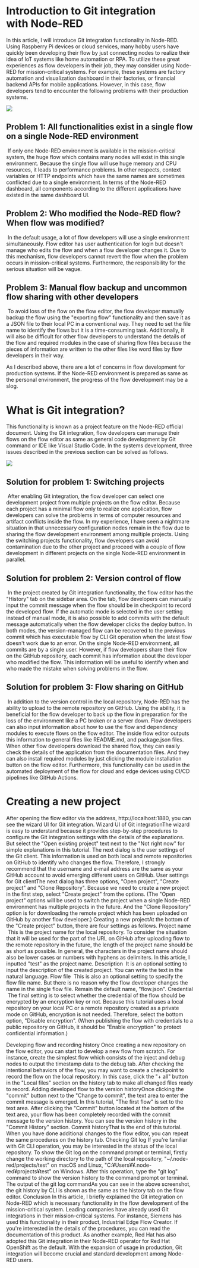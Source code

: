 # Introduction to Git integration with Node-RED
In this article, I will introduce Git integration functionality in Node-RED. Using Raspberry Pi devices or cloud services, many hobby users have quickly been developing their flow by just connecting nodes to realize their idea of IoT systems like home automation or RPA. To utilize these great experiences as flow developers in their job, they may consider using Node-RED for mission-critical systems. For example, these systems are factory automation and visualization dashboard in their factories, or financial backend APIs for mobile applications. However, in this case, flow developers tend to encounter the following problems with their production systems.

![](https://miro.medium.com/v2/resize:fit:4800/format:webp/1*OHoMnUUDaytPp0xkIaQ4Zw.png)

## Problem 1: All functionalities exist in a single flow on a single Node-RED environment
 If only one Node-RED environment is available in the mission-critical system, the huge flow which contains many nodes will exist in this single environment. Because the single flow will use huge memory and CPU resources, it leads to performance problems. In other respects, context variables or HTTP endpoints which have the same names are sometimes conflicted due to a single environment. In terms of the Node-RED dashboard, all components according to the different applications have existed in the same dashboard UI.

## Problem 2: Who modified the Node-RED flow? When flow was modified?
 In the default usage, a lot of flow developers will use a single environment simultaneously. Flow editor has user authentication for login but doesn't manage who edits the flow and when a flow developer changes it. Due to this mechanism, flow developers cannot revert the flow when the problem occurs in mission-critical systems. Furthermore, the responsibility for the serious situation will be vague.

## Problem 3: Manual flow backup and uncommon flow sharing with other developers
 To avoid loss of the flow on the flow editor, the flow developer manually backup the flow using the "exporting flow" functionality and then save it as a JSON file to their local PC in a conventional way. They need to set the file name to identify the flows but it is a time-consuming task. Additionally, it will also be difficult for other flow developers to understand the details of the flow and required modules in the case of sharing flow files because the pieces of information are written to the other files like word files by flow developers in their way.

As I described above, there are a lot of concerns in flow development for production systems. If the Node-RED environment is prepared as same as the personal environment, the progress of the flow development may be a slog.

# What is Git integration?
This functionality is known as a project feature on the Node-RED official document. Using the Git integration, flow developers can manage their flows on the flow editor as same as general code development by Git command or IDE like Visual Studio Code. In the systems development, three issues described in the previous section can be solved as follows.

![](https://miro.medium.com/v2/resize:fit:4800/format:webp/1*XLcbUcW0CGWHb4dWyGv9Ag.png)

## Solution for problem 1: Switching projects
 After enabling Git integration, the flow developer can select one development project from multiple projects on the flow editor. Because each project has a minimal flow only to realize one application, flow developers can solve the problems in terms of computer resources and artifact conflicts inside the flow. In my experience, I have seen a nightmare situation in that unnecessary configuration nodes remain in the flow due to sharing the flow development environment among multiple projects. Using the switching projects functionality, flow developers can avoid contamination due to the other project and proceed with a couple of flow development in different projects on the single Node-RED environment in parallel.

## Solution for problem 2: Version control of flow
 In the project created by Git integration functionality, the flow editor has the "History" tab on the sidebar area. On the tab, flow developers can manually input the commit message when the flow should be in checkpoint to record the developed flow. If the automatic mode is selected in the user setting instead of manual mode, it is also possible to add commits with the default message automatically when the flow developer clicks the deploy button. In both modes, the version-managed flow can be recovered to the previous commit which has executable flow by CLI Git operation when the latest flow doesn't work due to an error. On the single Node-RED environment, all commits are by a single user. However, if flow developers share their flow on the GitHub repository, each commit has information about the developer who modified the flow. This information will be useful to identify when and who made the mistake when solving problems in the flow.

## Solution for problem 3: Flow sharing on GitHub
 In addition to the version control in the local repository, Node-RED has the ability to upload to the remote repository on GitHub. Using the ability, it is beneficial for the flow developer to back up the flow in preparation for the loss of the environment like a PC broken or a server down. Flow developers can also input information about how to use the flow and dependency modules to execute flows on the flow editor. The inside flow editor outputs this information to general files like README.md, and package.json files. When other flow developers download the shared flow, they can easily check the details of the application from the documentation files. And they can also install required modules by just clicking the module installation button on the flow editor. Furthermore, this functionality can be used in the automated deployment of the flow for cloud and edge devices using CI/CD pipelines like GitHub Actions.


# Creating a new project
After opening the flow editor via the address, http://localhost:1880, you can see the wizard UI for Git integration.
Wizard UI of Git integrationThe wizard is easy to understand because it provides step-by-step procedures to configure the Git integration settings with the details of the explanations. But select the "Open existing project" text next to the "Not right now" for simple explanations in this tutorial. The next dialog is the user settings of the Git client. This information is used on both local and remote repositories on GitHub to identify who changes the flow. Therefore, I strongly recommend that the username and e-mail address are the same as your GitHub account to avoid emerging different users on GitHub.
User settings for Git clientThe next dialog has three options, "Open project", "Create project" and "Clone Repository". Because we need to create a new project in the first step, select "Create project" from the options. (The "Open project" options will be used to switch the project when a single Node-RED environment has multiple projects in the future. And the "Clone Repository" option is for downloading the remote project which has been uploaded on GitHub by another flow developer.)
Creating a new projectAt the bottom of the "Create project" button, there are four settings as follows.
Project name
 This is the project name for the local repository. To consider the situation that it will be used for the part of the URL on GitHub after uploading flow to the remote repository in the future, the length of the project name should be as short as possible. In general, the characters in the project name should also be lower cases or numbers with hyphens as delimiters. In this article, I inputted "test" as the project name.
Description
 It is an optional setting to input the description of the created project. You can write the text in the natural language.
Flow file
 This is also an optional setting to specify the flow file name. But there is no reason why the flow developer changes the name in the single flow file. Remain the default name, "flow.json".
Credential
 The final setting is to select whether the credential of the flow should be encrypted by an encryption key or not. Because this tutorial uses a local repository on your local PC or a remote repository created as a private mode on GitHub, encryption is not needed. Therefore, select the bottom option, "Disable encryption". (When publishing the flow with credentials to a public repository on GitHub, it should be "Enable encryption" to protect confidential information.)

Developing flow and recording history
Once creating a new repository on the flow editor, you can start to develop a new flow from scratch. For instance, create the simplest flow which consists of the inject and debug nodes to output the timestamp data to the debug tab. After checking the intentional behaviors of the flow, you may want to create a checkpoint to record the flow on the local repository. In this case, click the "+ all" button in the "Local files" section on the history tab to make all changed files ready to record.
Adding developed flow to the version historyOnce clicking the "commit" button next to the "Change to commit", the text area to enter the commit message is emerged. In this tutorial, "The first flow" is set to the text area. After clicking the "Commit" button located at the bottom of the text area, your flow has been completely recorded with the commit message to the version history. You can see the version history in the "Commit History" section.
Commit historyThat is the end of this tutorial. When you have done additional changes to the flow editor, you can repeat the same procedures on the history tab.
Checking Git log
If you're familiar with Git CLI operation, you may be interested in the status of the local repository. To show the Git log on the command prompt or terminal, firstly change the working directory to the path of the local repository, "~/.node-red/projects/test" on macOS and Linux, "C:¥Users¥<User name>¥.node-red¥projects¥test" on Windows. After this operation, type the "git log" command to show the version history to the command prompt or terminal.
The output of the git log commandAs you can see in the above screenshot, the git history by CLI is shown as the same as the history tab on the flow editor.
Conclusion
In this article, I briefly explained the Git integration on Node-RED which is necessary functionality in the flow development of the mission-critical system. Leading companies have already used Git integrations in their mission-critical systems. For instance, Siemens has used this functionality in their product, Industrial Edge Flow Creator. If you're interested in the details of the procedures, you can read the documentation of this product. As another example, Red Hat has also adopted this Git integration in their Node-RED operator for Red Hat OpenShift as the default. With the expansion of usage in production, Git integration will become crucial and standard development among Node-RED users.
